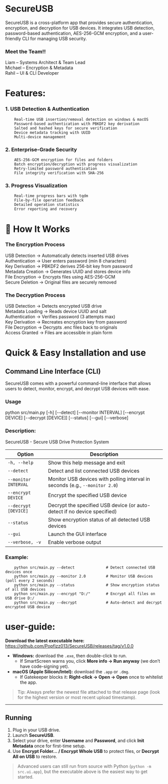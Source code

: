 # SecureUSB

SecureUSB is a cross-platform app that provides secure authentication, encryption, and decryption for USB devices. It integrates USB detection, password-based authentication, AES-256-GCM encryption, and a user-friendly CLI for managing USB security.

### Meet the Team!!
Liam – Systems Architect & Team Lead  \
Michael – Encryption & Metadata  \
Rahil – UI & CLI Developer 

# Features:
 ### 1. USB Detection & Authentication
        Real-time USB insertion/removal detection on windows & macOS
        Password-based authentication with PBKDF2 key derivation
        Salted and hashed keys for secure verification
        Device metadata tracking with UUID
        Multi-device management

 ### 2. Enterprise-Grade Security
        AES-256-GCM encryption for files and folders
        Batch encryption/decryption with progress visualization
        Retry-limited password authentication
        File integrity verification with SHA-256

 ### 3. Progress Visualization
        Real-time progress bars with tqdm
        File-by-file operation feedback
        Detailed operation statistics
        Error reporting and recovery


# 🔧 How It Works

### The Encryption Process

USB Detection → Automatically detects inserted USB drives  
Authentication → User enters password (min 8 characters)  
Key Derivation → PBKDF2 derives 256-bit key from password  
Metadata Creation → Generates UUID and stores device info  
File Encryption → Encrypts files using AES-256-GCM  
Secure Deletion → Original files are securely removed  

### The Decryption Process

USB Detection → Detects encrypted USB drive  
Metadata Loading → Reads device UUID and salt  
Authentication → Verifies password (3 attempts max)  
Key Derivation → Recreates encryption key from password  
File Decryption → Decrypts .enc files back to originals  
Access Granted → Files are accessible in plain form  
 
# Quick & Easy Installation and use

## Command Line Interface (CLI)

SecureUSB comes with a powerful command-line interface that allows users to detect, monitor, encrypt, and decrypt USB devices with ease.

### Usage
 python src/main.py [-h] [--detect] [--monitor INTERVAL] [--encrypt DEVICE] [--decrypt [DEVICE]] [--status] [--gui] [--verbose]


### Description:
SecureUSB - Secure USB Drive Protection System

| Option               | Description                                                                  |
| -------------------- | ---------------------------------------------------------------------------- |
| `-h, --help`         | Show this help message and exit                                              |
| `--detect`           | Detect and list connected USB devices                                        |
| `--monitor INTERVAL` | Monitor USB devices with polling interval in seconds (e.g., `--monitor 2.0`) |
| `--encrypt DEVICE`   | Encrypt the specified USB device                                             |
| `--decrypt [DEVICE]` | Decrypt the specified USB device (or auto-detect if no device specified)     |
| `--status`           | Show encryption status of all detected USB devices                           |
| `--gui`              | Launch the GUI interface                                                     |
| `--verbose, -v`      | Enable verbose output                                                        |

### Example:
        python src/main.py --detect              # Detect connected USB devices once  
        python src/main.py --monitor 2.0         # Monitor USB devices (poll every 2 seconds)  
        python src/main.py --status              # Show encryption status of all USB devices   
        python src/main.py --encrypt "D:/"       # Encrypt all files on USB drive D:/  
        python src/main.py --decrypt             # Auto-detect and decrypt encrypted USB device  

# user-guide: 
**Download the latest executable here:**  
https://github.com/Popfizz013/SecureUSB/releases/tag/v1.0.0

- **Windows:** download the `.exe`, then double-click to run.
  - If SmartScreen warns you, click **More info → Run anyway** (we don’t have code-signing yet).
- **macOS (Apple Silicon/Intel):** download the `.app` or `.dmg`.
  - If Gatekeeper blocks it: **Right-click → Open → Open** once to whitelist the app.

> Tip: Always prefer the newest file attached to that release page (look for the highest version or most recent upload timestamp).

---

## Running

1. Plug in your USB drive.
2. Launch **SecureUSB**.
3. Select your drive, enter **Username** and **Password**, and click **Init Metadata** once for first-time setup.
4. Use **Encrypt Folder… / Encrypt Whole USB** to protect files, or **Decrypt All on USB** to restore.

> Advanced users can still run from source with Python (`python -m src.ui.app`), but the executable above is the easiest way to get started.
